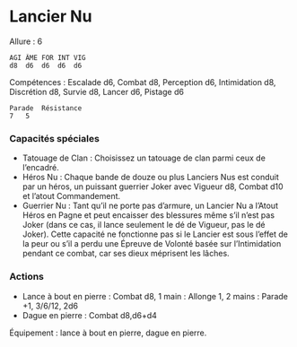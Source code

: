 # Lancier Nu

Allure : 6

	AGI	ÂME	FOR	INT	VIG
	d8	d6	d6	d6	d6

Compétences : Escalade d6, Combat d8, Perception d6, Intimidation d8, Discrétion d8, Survie d8, Lancer d6, Pistage d6

	Parade	Résistance
	7	5

### Capacités spéciales
- Tatouage de Clan : Choisissez un tatouage de clan parmi ceux de l’encadré.
- Héros Nu : Chaque bande de douze ou plus Lanciers Nus est conduit par un héros, un puissant guerrier Joker avec Vigueur d8, Combat d10 et l’atout Commandement.
- Guerrier Nu : Tant qu’il ne porte pas d’armure, un Lancier Nu a l’Atout Héros en Pagne et peut encaisser des blessures même s’il n’est pas Joker (dans ce cas, il lance seulement le dé de Vigueur, pas le dé Joker). Cette capacité ne fonctionne pas si le Lancier est sous l’effet de la peur ou s’il a perdu une Épreuve de Volonté basée sur l’Intimidation pendant ce combat, car ses dieux méprisent les lâches.

### Actions
- Lance à bout en pierre : Combat d8, 1 main : Allonge 1, 2 mains : Parade +1, 3/6/12, 2d6
- Dague en pierre : Combat d8,d6+d4

Équipement : lance à bout en pierre, dague en pierre.
